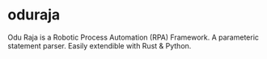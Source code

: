 # oduraja
Odu Raja is a Robotic Process Automation (RPA) Framework. A parameteric statement parser. Easily extendible with Rust &amp; Python.
